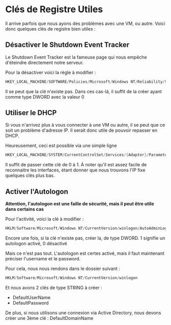 # Clés de Registre Utiles

Il arrive parfois que nous ayons des problèmes avec une VM, ou autre.
Voici donc quelques clés de registre bien utiles :

## Désactiver le Shutdown Event Tracker

Le Shutdown Event Tracker est la fameuse page qui nous empêche
d'éteindre directement notre serveur.

Pour la désactiver voici la règle à modifier :

```powershell
HKEY_LOCAL_MACHINE/SOFTWARE/Policies/Microsoft/Windows NT/Reliability/ShutdownReasonOn
```

Il se peut que la clé n'existe pas. Dans ces cas-là, il suffit de la
créer ayant comme type DWORD avec la valeur 0

## Utiliser le DHCP

Si vous n'arrivez plus à vous connecter à une VM ou autre, il se peut
que ce soit un problème d'adresse IP. Il serait donc utile de pouvoir
repasser en DHCP.

Heureusement, ceci est possible via une simple ligne

```powershell
HKEY_LOCAL_MACHINE/SYSTEM/CurrentControlSet/Services/{Adapter}/Parameters/Tcpip/EnableDHCP
```

Il suffit de passer cette clé de 0 à 1. À noter qu'il est assez facile
de reconnaitre les interfaces, étant donner que nous trouvons l'IP fixe
quelques clés plus bas.

## Activer l'Autologon

**Attention, l'autologon est une faille de sécurité, mais il peut être
utile dans certains cas**

Pour l'activité, voici la clé à modifier :

```powershell
HKLM/Software/Microsoft/Windows NT/CurrentVersion/winlogon/AutoAdminLogon
```

Encore une fois, si la clé n'existe pas, créer la, de type DWORD. 1
signifie un autologon activé, 0 désactivé

Mais ce n'est pas tout. L'autologon est certes activé, mais il faut
maintenant préciser l'username et le password.

Pour cela, nous nous rendons dans le dossier suivant :

```powershell
HKLM/Software/Microsoft/Windows NT/CurrentVersion/winlogon
```

Et nous avons 2 clés de type STRING à créer :

* DefaultUserName
* DefaultPassword

De plus, si nous utilisons une connexion via Active Directory, nous
devons créer une 3ème clé : DefaultDomainName
